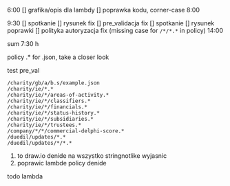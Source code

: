 

6:00
[] grafika/opis dla lambdy
[] poprawka kodu, corner-case
8:00

9:30 
[] spotkanie
[] rysunek fix
[] pre_validacja fix
[] spotkanie
[] rysunek poprawki
[] polityka autoryzacja fix (missing case for `/*/*.*` in policy)
14:00

sum 7:30 h

policy .* for .json, take a closer look 




test pre_val
```
/charity/gb/a/b.s/example.json
/charity/ie/*.*
/charity/ie/*/areas-of-activity.*
/charity/ie/*/classifiers.*
/charity/ie/*/financials.*
/charity/ie/*/status-history.*
/charity/ie/*/subsidiaries.*
/charity/ie/*/trustees.*
/company/*/*/commercial-delphi-score.*
/duedil/updates/*.*
/duedil/updates/*/*.*
```



  1. to draw.io denide na wszystko stringnotlike wyjasnic
  2. poprawic lambde policy denide


  todo lambda

  